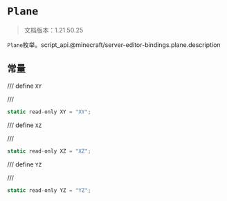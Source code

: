 # `Plane`

> 文档版本：1.21.50.25

`Plane`枚举。script_api.@minecraft/server-editor-bindings.plane.description

## 常量

/// define
`XY`


///

```js
static read-only XY = "XY";
```


/// define
`XZ`


///

```js
static read-only XZ = "XZ";
```


/// define
`YZ`


///

```js
static read-only YZ = "YZ";
```

